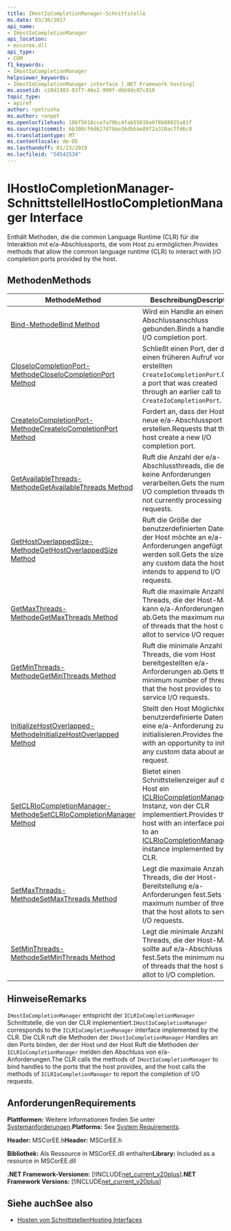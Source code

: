 ```yaml
---
title: IHostIoCompletionManager-Schnittstelle
ms.date: 03/30/2017
api_name:
- IHostIoCompletionManager
api_location:
- mscoree.dll
api_type:
- COM
f1_keywords:
- IHostIoCompletionManager
helpviewer_keywords:
- IHostIoCompletionManager interface [.NET Framework hosting]
ms.assetid: c28d1983-83f7-46e2-990f-dbb9dc07c818
topic_type:
- apiref
author: rpetrusha
ms.author: ronpet
ms.openlocfilehash: 186f5618cce7a70bc4fab55616a0f8b08025a81f
ms.sourcegitcommit: 6b308cf6d627d78ee36dbbae8972a310ac7fd6c8
ms.translationtype: MT
ms.contentlocale: de-DE
ms.lasthandoff: 01/23/2019
ms.locfileid: "54542534"
---
```

# <a name="ihostiocompletionmanager-interface"></a><span data-ttu-id="620ff-102">IHostIoCompletionManager-Schnittstelle</span><span class="sxs-lookup"><span data-stu-id="620ff-102">IHostIoCompletionManager Interface</span></span>
<span data-ttu-id="620ff-103">Enthält Methoden, die die common Language Runtime (CLR) für die Interaktion mit e/a-Abschlussports, die vom Host zu ermöglichen.</span><span class="sxs-lookup"><span data-stu-id="620ff-103">Provides methods that allow the common language runtime (CLR) to interact with I/O completion ports provided by the host.</span></span>  
  
## <a name="methods"></a><span data-ttu-id="620ff-104">Methoden</span><span class="sxs-lookup"><span data-stu-id="620ff-104">Methods</span></span>  
  
|<span data-ttu-id="620ff-105">Methode</span><span class="sxs-lookup"><span data-stu-id="620ff-105">Method</span></span>|<span data-ttu-id="620ff-106">Beschreibung</span><span class="sxs-lookup"><span data-stu-id="620ff-106">Description</span></span>|  
|------------|-----------------|  
|[<span data-ttu-id="620ff-107">Bind-Methode</span><span class="sxs-lookup"><span data-stu-id="620ff-107">Bind Method</span></span>](../../../../docs/framework/unmanaged-api/hosting/ihostiocompletionmanager-bind-method.md)|<span data-ttu-id="620ff-108">Wird ein Handle an einen e/a-Abschlussanschluss gebunden.</span><span class="sxs-lookup"><span data-stu-id="620ff-108">Binds a handle to an I/O completion port.</span></span>|  
|[<span data-ttu-id="620ff-109">CloseIoCompletionPort-Methode</span><span class="sxs-lookup"><span data-stu-id="620ff-109">CloseIoCompletionPort Method</span></span>](../../../../docs/framework/unmanaged-api/hosting/ihostiocompletionmanager-closeiocompletionport-method.md)|<span data-ttu-id="620ff-110">Schließt einen Port, der durch einen früheren Aufruf von erstellten `CreateIoCompletionPort`.</span><span class="sxs-lookup"><span data-stu-id="620ff-110">Closes a port that was created through an earlier call to `CreateIoCompletionPort`.</span></span>|  
|[<span data-ttu-id="620ff-111">CreateIoCompletionPort-Methode</span><span class="sxs-lookup"><span data-stu-id="620ff-111">CreateIoCompletionPort Method</span></span>](../../../../docs/framework/unmanaged-api/hosting/ihostiocompletionmanager-createiocompletionport-method.md)|<span data-ttu-id="620ff-112">Fordert an, dass der Host eine neue e/a-Abschlussport zu erstellen.</span><span class="sxs-lookup"><span data-stu-id="620ff-112">Requests that the host create a new I/O completion port.</span></span>|  
|[<span data-ttu-id="620ff-113">GetAvailableThreads-Methode</span><span class="sxs-lookup"><span data-stu-id="620ff-113">GetAvailableThreads Method</span></span>](../../../../docs/framework/unmanaged-api/hosting/ihostiocompletionmanager-getavailablethreads-method.md)|<span data-ttu-id="620ff-114">Ruft die Anzahl der e/a-Abschlussthreads, die derzeit keine Anforderungen verarbeiten.</span><span class="sxs-lookup"><span data-stu-id="620ff-114">Gets the number of I/O completion threads that are not currently processing requests.</span></span>|  
|[<span data-ttu-id="620ff-115">GetHostOverlappedSize-Methode</span><span class="sxs-lookup"><span data-stu-id="620ff-115">GetHostOverlappedSize Method</span></span>](../../../../docs/framework/unmanaged-api/hosting/ihostiocompletionmanager-gethostoverlappedsize-method.md)|<span data-ttu-id="620ff-116">Ruft die Größe der benutzerdefinierten Daten, die der Host möchte an e/a-Anforderungen angefügt werden soll.</span><span class="sxs-lookup"><span data-stu-id="620ff-116">Gets the size of any custom data the host intends to append to I/O requests.</span></span>|  
|[<span data-ttu-id="620ff-117">GetMaxThreads-Methode</span><span class="sxs-lookup"><span data-stu-id="620ff-117">GetMaxThreads Method</span></span>](../../../../docs/framework/unmanaged-api/hosting/ihostiocompletionmanager-getmaxthreads-method.md)|<span data-ttu-id="620ff-118">Ruft die maximale Anzahl von Threads, die der Host-Manual kann e/a-Anforderungen ab.</span><span class="sxs-lookup"><span data-stu-id="620ff-118">Gets the maximum number of threads that the host can allot to service I/O requests.</span></span>|  
|[<span data-ttu-id="620ff-119">GetMinThreads-Methode</span><span class="sxs-lookup"><span data-stu-id="620ff-119">GetMinThreads Method</span></span>](../../../../docs/framework/unmanaged-api/hosting/ihostiocompletionmanager-getminthreads-method.md)|<span data-ttu-id="620ff-120">Ruft die minimale Anzahl von Threads, die vom Host bereitgestellten e/a-Anforderungen ab.</span><span class="sxs-lookup"><span data-stu-id="620ff-120">Gets the minimum number of threads that the host provides to service I/O requests.</span></span>|  
|[<span data-ttu-id="620ff-121">InitializeHostOverlapped-Methode</span><span class="sxs-lookup"><span data-stu-id="620ff-121">InitializeHostOverlapped Method</span></span>](../../../../docs/framework/unmanaged-api/hosting/ihostiocompletionmanager-initializehostoverlapped-method.md)|<span data-ttu-id="620ff-122">Stellt den Host Möglichkeit, benutzerdefinierte Daten über eine e/a-Anforderung zu initialisieren.</span><span class="sxs-lookup"><span data-stu-id="620ff-122">Provides the host with an opportunity to initialize any custom data about an I/O request.</span></span>|  
|[<span data-ttu-id="620ff-123">SetCLRIoCompletionManager-Methode</span><span class="sxs-lookup"><span data-stu-id="620ff-123">SetCLRIoCompletionManager Method</span></span>](../../../../docs/framework/unmanaged-api/hosting/ihostiocompletionmanager-setclriocompletionmanager-method.md)|<span data-ttu-id="620ff-124">Bietet einen Schnittstellenzeiger auf den Host ein [ICLRIoCompletionManager](../../../../docs/framework/unmanaged-api/hosting/iclriocompletionmanager-interface.md) -Instanz, von der CLR implementiert.</span><span class="sxs-lookup"><span data-stu-id="620ff-124">Provides the host with an interface pointer to an [ICLRIoCompletionManager](../../../../docs/framework/unmanaged-api/hosting/iclriocompletionmanager-interface.md) instance implemented by the CLR.</span></span>|  
|[<span data-ttu-id="620ff-125">SetMaxThreads-Methode</span><span class="sxs-lookup"><span data-stu-id="620ff-125">SetMaxThreads Method</span></span>](../../../../docs/framework/unmanaged-api/hosting/ihostiocompletionmanager-setmaxthreads-method.md)|<span data-ttu-id="620ff-126">Legt die maximale Anzahl von Threads, die der Host-Bereitstellung e/a-Anforderungen fest.</span><span class="sxs-lookup"><span data-stu-id="620ff-126">Sets the maximum number of threads that the host allots to service I/O requests.</span></span>|  
|[<span data-ttu-id="620ff-127">SetMinThreads-Methode</span><span class="sxs-lookup"><span data-stu-id="620ff-127">SetMinThreads Method</span></span>](../../../../docs/framework/unmanaged-api/hosting/ihostiocompletionmanager-setminthreads-method.md)|<span data-ttu-id="620ff-128">Legt die minimale Anzahl von Threads, die der Host-Manual sollte auf e/a-Abschluss fest.</span><span class="sxs-lookup"><span data-stu-id="620ff-128">Sets the minimum number of threads that the host should allot to I/O completion.</span></span>|  
  
## <a name="remarks"></a><span data-ttu-id="620ff-129">Hinweise</span><span class="sxs-lookup"><span data-stu-id="620ff-129">Remarks</span></span>  
 <span data-ttu-id="620ff-130">`IHostIoCompletionManager` entspricht der `ICLRIoCompletionManager` Schnittstelle, die von der CLR implementiert.</span><span class="sxs-lookup"><span data-stu-id="620ff-130">`IHostIoCompletionManager` corresponds to the `ICLRIoCompletionManager` interface implemented by the CLR.</span></span> <span data-ttu-id="620ff-131">Die CLR ruft die Methoden der `IHostIoCompletionManager` Handles an den Ports binden, der der Host und der Host Ruft die Methoden der `ICLRIoCompletionManager` melden den Abschluss von e/a-Anforderungen.</span><span class="sxs-lookup"><span data-stu-id="620ff-131">The CLR calls the methods of `IHostIoCompletionManager` to bind handles to the ports that the host provides, and the host calls the methods of `ICLRIoCompletionManager` to report the completion of I/O requests.</span></span>  
  
## <a name="requirements"></a><span data-ttu-id="620ff-132">Anforderungen</span><span class="sxs-lookup"><span data-stu-id="620ff-132">Requirements</span></span>  
 <span data-ttu-id="620ff-133">**Plattformen:** Weitere Informationen finden Sie unter [Systemanforderungen](../../../../docs/framework/get-started/system-requirements.md).</span><span class="sxs-lookup"><span data-stu-id="620ff-133">**Platforms:** See [System Requirements](../../../../docs/framework/get-started/system-requirements.md).</span></span>  
  
 <span data-ttu-id="620ff-134">**Header:** MSCorEE.h</span><span class="sxs-lookup"><span data-stu-id="620ff-134">**Header:** MSCorEE.h</span></span>  
  
 <span data-ttu-id="620ff-135">**Bibliothek:** Als Ressource in MSCorEE.dll enthalten</span><span class="sxs-lookup"><span data-stu-id="620ff-135">**Library:** Included as a resource in MSCorEE.dll</span></span>  
  
 <span data-ttu-id="620ff-136">**.NET Framework-Versionen:** [!INCLUDE[net_current_v20plus](../../../../includes/net-current-v20plus-md.md)]</span><span class="sxs-lookup"><span data-stu-id="620ff-136">**.NET Framework Versions:** [!INCLUDE[net_current_v20plus](../../../../includes/net-current-v20plus-md.md)]</span></span>  
  
## <a name="see-also"></a><span data-ttu-id="620ff-137">Siehe auch</span><span class="sxs-lookup"><span data-stu-id="620ff-137">See also</span></span>
- [<span data-ttu-id="620ff-138">Hosten von Schnittstellen</span><span class="sxs-lookup"><span data-stu-id="620ff-138">Hosting Interfaces</span></span>](../../../../docs/framework/unmanaged-api/hosting/hosting-interfaces.md)

